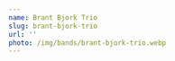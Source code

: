 ```yaml
---
name: Brant Bjork Trio
slug: brant-bjork-trio
url: ''
photo: /img/bands/brant-bjork-trio.webp
---
```


